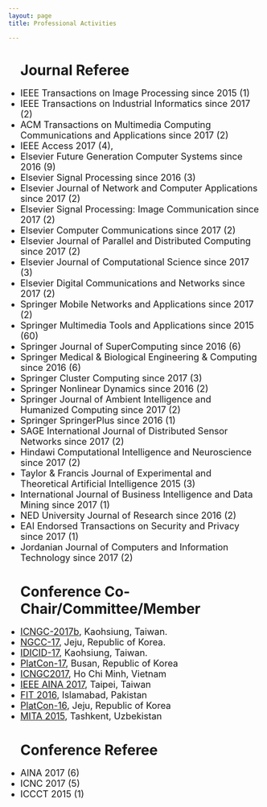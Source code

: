 ```yaml
---
layout: page
title: Professional Activities

---
```


<style type="text/css">
     li{
    
        font-size: 18px;
        font-family:"Courier New", Courier, monospace  
        display:block;
     }

</style>

<ul><h1>Journal Referee</h1>
    <li>IEEE Transactions on Image Processing since 2015 (1) </li>
    <li>IEEE Transactions on Industrial Informatics since 2017 (2) </li>
    <li>ACM Transactions on Multimedia Computing Communications and Applications since 2017 (2) </li>
    <li>IEEE Access 2017 (4), </li>
    <li>Elsevier Future Generation Computer Systems since 2016 (9)</li>
    <li>Elsevier Signal Processing since 2016 (3)</li>
    <li>Elsevier Journal of Network and Computer Applications since 2017 (2)</li>
    <li>Elsevier Signal Processing: Image Communication since 2017 (2)</li>
    <li>Elsevier Computer Communications since 2017 (2)</li>
    <li>Elsevier Journal of Parallel and Distributed Computing since 2017 (2)</li>
    <li>Elsevier Journal of Computational Science since 2017 (3)</li>
    <li>Elsevier Digital Communications and Networks since 2017 (2)</li>
    <li>Springer Mobile Networks and Applications since 2017 (2)</li>
    <li>Springer Multimedia Tools and Applications since 2015 (60)</li>
    <li>Springer Journal of SuperComputing since 2016 (6)</li>
    <li>Springer Medical & Biological Engineering & Computing since 2016 (6)</li>
    <li>Springer Cluster Computing since 2017 (3)</li>
    <li>Springer Nonlinear Dynamics since 2016 (2)</li>
    <li>Springer Journal of Ambient Intelligence and Humanized Computing since 2017 (2)</li>
    <li>Springer SpringerPlus since 2016 (1)</li>
    <li>SAGE International Journal of Distributed Sensor Networks since 2017 (2)</li>
    <li>Hindawi Computational Intelligence and Neuroscience since 2017 (2)</li>
    <li>Taylor & Francis Journal of Experimental and Theoretical Artificial Intelligence 2015 (3)</li>
    <li>International Journal of Business Intelligence and Data Mining since 2017 (1)</li>
    <li>NED University Journal of Research since 2016 (2)</li>
    <li>EAI Endorsed Transactions on Security and Privacy since 2017 (1)</li>
    <li>Jordanian Journal of Computers and Information Technology since 2017 (2)</li>

</ul>

<ul><h1>Conference Co-Chair/Committee/Member</h1>
    <li><a href="http://www.kingpc.or.kr/wp/" target="_blank">ICNGC-2017b</a>, Kaohsiung, Taiwan.</li>
    <li><a href="http://www.kingpc.or.kr/wp/" target="_blank">NGCC-17</a>, Jeju, Republic of Korea.</li>
    <li><a href="http://www.icidic.org/cfp_eng/" target="_blank">IDICID-17</a>, Kaohsiung, Taiwan.</li>
    <li><a href="http://www.platcon.org/" target="_blank">PlatCon-17</a>, Busan, Republic of Korea</li>
    <li><a href="http://www.kingpc.or.kr/icngc2017/index.html" target="_blank">ICNGC2017</a>, Ho Chi Minh, Vietnam</li>
    <li><a href="http://voyager.ce.fit.ac.jp/conf/aina/2017/tpc.html" target="_blank">IEEE AINA 2017</a>, Taipei, Taiwan</li>
    <li><a href="http://www.wikicfp.com/cfp/servlet/event.showcfp?eventid=55508&copyownerid=3746" target="_blank">FIT 2016</a>, Islamabad,      Pakistan</li>
    <li><a href="http://2016.platcon.org/" target="_blank">PlatCon-16</a>, Jeju, Republic of Korea</li>
    <li><a href="https://sites.google.com/site/icmita2015/index" target="_blank">MITA 2015</a>, Tashkent, Uzbekistan</li> 
</ul>

<ul><h1>Conference Referee</h1>
    <li>AINA 2017 (6)</li>
    <li>ICNC 2017 (5)</li>
    <li>ICCCT 2015 (1)</li>
</ul>
